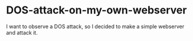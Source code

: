 # DOS-attack-on-my-own-webserver
I want to observe a DOS attack, so I decided to make a simple webserver and attack it.

